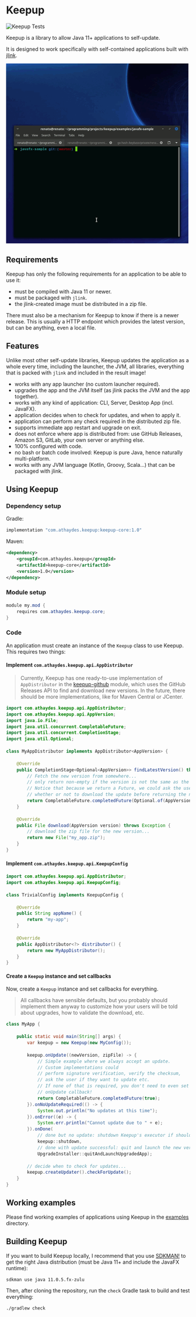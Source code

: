 # Keepup

![Keepup Tests](https://github.com/renatoathaydes/keepup/workflows/Keepup%20Tests/badge.svg)

Keepup is a library to allow Java 11+ applications to self-update.

It is designed to work specifically with self-contained applications built with [jlink](https://docs.oracle.com/en/java/javase/11/tools/jlink.html).

![Keepup Demo](docs/images/keepup-demo.gif)

## Requirements

Keepup has only the following requirements for an application to be able to use it:

* must be compiled with Java 11 or newer.
* must be packaged with `jlink`.
* the jlink-created image must be distributed in a zip file.

There must also be a mechanism for Keepup to know if there is a newer release. This is usually a HTTP endpoint
which provides the latest version, but can be anything, even a local file.  

## Features

Unlike most other self-update libraries, Keepup updates the application as a whole every time, including
the launcher, the JVM, all libraries, everything that is packed with `jlink` and included in the result image!

* works with any app launcher (no custom launcher required).
* upgrades the app and the JVM itself (as jlink packs the JVM and the app together).
* works with any kind of application: CLI, Server, Desktop App (incl. JavaFX).
* application decides when to check for updates, and when to apply it.
* application can perform any check required in the distributed zip file.
* supports immediate app restart and upgrade on exit.
* does not enforce where app is distributed from: use GitHub Releases, Amazon S3, GitLab, your own server or anything else.  
* 100% configured with code.
* no bash or batch code involved: Keepup is pure Java, hence naturally multi-platform.
* works with any JVM language (Kotlin, Groovy, Scala...) that can be packaged with jlink.

## Using Keepup

### Dependency setup

Gradle:

```groovy
implementation "com.athaydes.keepup:keepup-core:1.0"
```

Maven:

```xml
<dependency>
    <groupId>com.athaydes.keepup</groupId>
    <artifactId>keepup-core</artifactId>
    <version>1.0</version>
</dependency>
```

### Module setup

```java
module my.mod {
    requires com.athaydes.keepup.core;
}
```

### Code

An application must create an instance of the `Keepup` class to use Keepup. This requires two things:

#### Implement `com.athaydes.keepup.api.AppDistributor`

> Currently, Keepup has one ready-to-use implementation of `AppDistributor` in the 
> [keepup-github](keepup-github) module, which uses the GitHub Releases API to find and download
> new versions. In the future, there should be more implementations, like for Maven Central or JCenter.

```java
import com.athaydes.keepup.api.AppDistributor;
import com.athaydes.keepup.api.AppVersion;
import java.io.File;
import java.util.concurrent.CompletableFuture;
import java.util.concurrent.CompletionStage;
import java.util.Optional;

class MyAppDistributor implements AppDistributor<AppVersion> {

    @Override
    public CompletionStage<Optional<AppVersion>> findLatestVersion() throws Exception {
        // Fetch the new version from somewhere...
        // only return non-empty if the version is not the same as the current one!
        // Notice that because we return a Future, we could ask the user in the UI Thread
        // whether or not to download the update before returning the new version.
        return CompletableFuture.completedFuture(Optional.of(AppVersion.ofString("v2")));
    }

    @Override
    public File download(AppVersion version) throws Exception {
        // download the zip file for the new version...
        return new File("my_app.zip");
    }
}
```

#### Implement `com.athaydes.keepup.api.KeepupConfig`

```java
import com.athaydes.keepup.api.AppDistributor;
import com.athaydes.keepup.api.KeepupConfig;

class TrivialConfig implements KeepupConfig {

    @Override
    public String appName() {
        return "my-app";
    }

    @Override
    public AppDistributor<?> distributor() {
        return new MyAppDistributor();
    }
}
```

#### Create a `Keepup` instance and set callbacks

Now, create a `Keepup` instance and set callbacks for everything.

> All callbacks have sensible defaults, but you probably should implement them anyway
> to customize how your users will be told about upgrades, how to validate the download, etc.

```java
class MyApp {

    public static void main(String[] args) {
        var keepup = new Keepup(new MyConfig());

        keepup.onUpdate((newVersion, zipFile) -> {
            // Simple example where we always accept an update.
            // Custom implementations could
            // perform signature verification, verify the checksum,
            // ask the user if they want to update etc.
            // If none of that is required, you don't need to even set this
            // onUpdate callback!
            return CompletableFuture.completedFuture(true);
        }).onNoUpdateRequired(() -> {
            System.out.println("No updates at this time");
        }).onError((e) -> {
            System.err.println("Cannot update due to " + e);
        }).onDone(
            // done but no update: shutdown Keepup's executor if shouldn't check for updates again
            keepup::shutdown,
            // done with update successful: quit and launch the new version!
            UpgradeInstaller::quitAndLaunchUpgradedApp);

        // decide when to check for updates...
        keepup.createUpdater().checkForUpdate();
    }
}
```

## Working examples

Please find working examples of applications using Keepup in the [examples](examples) directory.

## Building Keepup

If you want to build Keepup locally, I recommend that you use [SDKMAN!](https://sdkman.io/) to get 
the right Java distribution (must be Java 11+ and include the JavaFX runtime):

```
sdkman use java 11.0.5.fx-zulu
```

Then, after cloning the repository, run the `check` Gradle task to build and test everything:

```
./gradlew check
```
